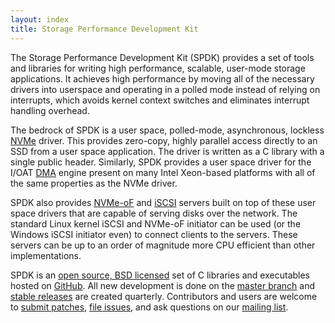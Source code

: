 ```yaml
---
layout: index
title: Storage Performance Development Kit
---
```


The Storage Performance Development Kit (SPDK) provides a set of tools and libraries for writing high performance, scalable, user-mode storage applications. It achieves high performance by moving all of the necessary drivers into userspace and operating in a polled mode instead of relying on interrupts, which avoids kernel context switches and eliminates interrupt handling overhead.

The bedrock of SPDK is a user space, polled-mode, asynchronous, lockless [NVMe](http://www.nvmexpress.org) driver. This provides zero-copy, highly parallel access directly to an SSD from a user space application. The driver is written as a C library with a single public header. Similarly, SPDK provides a user space driver for the I/OAT [DMA](https://en.wikipedia.org/wiki/Direct_memory_access) engine present on many Intel Xeon-based platforms with all of the same properties as the NVMe driver.

SPDK also provides [NVMe-oF](http://www.nvmexpress.org/nvm-express-over-fabrics-specification-released) and [iSCSI](https://en.wikipedia.org/wiki/ISCSI) servers built on top of these user space drivers that are capable of serving disks over the network. The standard Linux kernel iSCSI and NVMe-oF initiator can be used (or the Windows iSCSI initiator even) to connect clients to the servers. These servers can be up to an order of magnitude more CPU efficient than other implementations.

SPDK is an [open source, BSD licensed](https://opensource.org/licenses/BSD-3-Clause) set of C libraries and executables hosted on [GitHub](https://gitub.com/spdk/spdk). All new development is done on the [master branch](https://github.com/spdk/spdk/tree/master) and [stable releases](https://github.com/spdk/spdk/releases) are created quarterly. Contributors and users are welcome to [submit patches](https://github.com/spdk/spdk/pulls), [file issues](https://github.com/spdk/spdk/issues), and ask questions on our [mailing list](https://lists.01.org/mailman/listinfo/spdk).